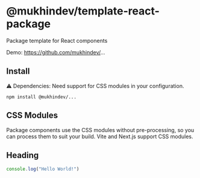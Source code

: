 # @mukhindev/template-react-package

Package template for React components

Demo: https://github.com/mukhindev/...

## Install

⚠️ Dependencies: Need support for CSS modules in your configuration. 

```
npm install @mukhindev/...
```

## CSS Modules

Package components use the CSS modules without pre-processing, so you can process them to suit your build. Vite and Next.js support CSS modules.

## Heading

```JavaScript
console.log("Hello World!")
```
